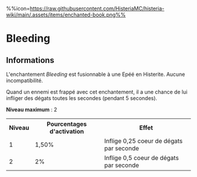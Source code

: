 %%icon=https://raw.githubusercontent.com/HisteriaMC/histeria-wiki/main/.assets/items/enchanted-book.png%%
# Bleeding

## Informations
L'enchantement *Bleeding* est fusionnable à une Epéé en Histerite. Aucune incompatibilité.

Quand un ennemi est frappé avec cet enchantement, il a une chance de lui infliger des dégats toutes les secondes (pendant 5 secondes).  

**Niveau maximum** : 2  

<table>
  <tr>
    <th>Niveau</th>
    <th>Pourcentages d'activation</th>
    <th>Effet</th>
  </tr>
  <tr>
    <td>1</td>
    <td>1,50%</td>
    <td>Inflige 0,25 coeur de dégats par seconde</td>
  </tr>
  <tr>
    <td>2</td>
    <td>2%</td>
    <td>Inflige 0,5 coeur de dégats par seconde</td>
  </tr>
</table>
